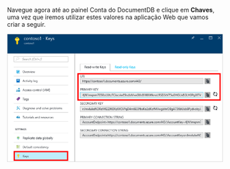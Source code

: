   Navegue agora até ao painel Conta do DocumentDB e clique em **Chaves**, uma vez que iremos utilizar estes valores na aplicação Web que vamos criar a seguir.

![Captura de ecrã do Portal do Azure, que mostra uma conta do DocumentDB, com o botão Chaves realçado no painel Conta do DocumentDB e os valores URI, CHAVE PRIMÁRIA e CHAVE SECUNDÁRIA realçados no painel Chaves](./media/documentdb-keys/keys.png)


<!--HONumber=Sep16_HO3-->


